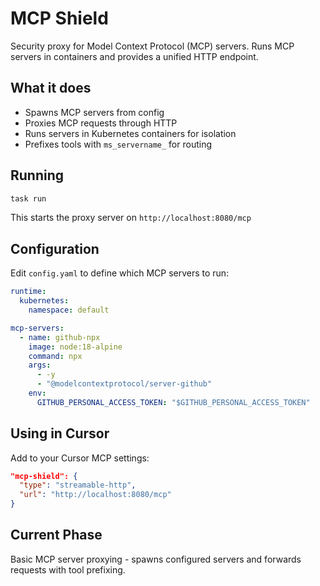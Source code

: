 # MCP Shield

Security proxy for Model Context Protocol (MCP) servers. Runs MCP servers in containers and provides a unified HTTP endpoint.

## What it does

- Spawns MCP servers from config
- Proxies MCP requests through HTTP
- Runs servers in Kubernetes containers for isolation
- Prefixes tools with `ms_servername_` for routing

## Running

```bash
task run
```

This starts the proxy server on `http://localhost:8080/mcp`

## Configuration

Edit `config.yaml` to define which MCP servers to run:

```yaml
runtime:
  kubernetes:
    namespace: default

mcp-servers:
  - name: github-npx
    image: node:18-alpine
    command: npx
    args:
      - -y
      - "@modelcontextprotocol/server-github"
    env:
      GITHUB_PERSONAL_ACCESS_TOKEN: "$GITHUB_PERSONAL_ACCESS_TOKEN"
```

## Using in Cursor

Add to your Cursor MCP settings:

```json
"mcp-shield": {
  "type": "streamable-http",
  "url": "http://localhost:8080/mcp"
}
```

## Current Phase

Basic MCP server proxying - spawns configured servers and forwards requests with tool prefixing.
